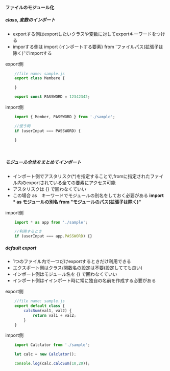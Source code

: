 #### ファイルのモジュール化

##### class, 変数のインポート
- exportする側はexportしたいクラスや変数に対してexportキーワードをつける
- imporする側は import {インポートする要素} from 'ファイルパス(拡張子は除く)'でimportする

export側
```JavaScript
    //file name: sample.js
    export class Membere {

    }

    export const PASSWORD = 12342342;
```

import側

```JavaScript
    import { Member, PASSWORD } from './sample';

    //使う時
    if (userInput === PASSWORD) {

    }
```
<br>


##### モジュール全体をまとめてインポート  
- インポート側でアスタリスク(*)を指定することで,fromに指定されたファイル内のexportされている全ての要素にアクセス可能
- アスタリスクは {} で囲わなくていい
- この場合 as　キーワードでモジュールの別名をしておく必要がある
 **import * as モジュールの別名 from "モジュールのパス(拡張子は除く)"**

import側
```JavaScript
    import * as app from './sample';

    //利用するとき
    if (userInput === app.PASSWORD) {}
```

##### default export
- 1つのファイル内で一つだけexportするときだけ利用できる
- エクスポート側はクラス/関数名の設定は不要(設定してても良い)
- インポート側はモジュール名を {} で囲わなくていい
- インポート側はイインポート時に常に独自の名前を作成する必要がある  

export側
```JavaScript
    //file name: sample.js
    export default class {
        calcSum(val1, val2) {
            return val1 + val2;
        }
    }
```

import側
```JavaScript
    import Calclator from './sample';

    let calc = new Calclator();

    console.log(calc.calcSum(10,20));
```